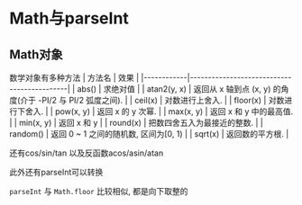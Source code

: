 <!--
Created: Mon Aug 26 2019 15:17:37 GMT+0800 (China Standard Time)
Modified: Mon Aug 26 2019 15:17:37 GMT+0800 (China Standard Time)
-->
# Math与parseInt

## Math对象

数学对象有多种方法
| 方法名        | 效果                                         |
|------------|--------------------------------------------|
| abs()      | 求绝对值                                       |
| atan2(y, x) | 返回从 x 轴到点 (x, y) 的角度(介于 -PI/2 与 PI/2 弧度之间). |
| ceil(x)    | 对数进行上舍入. |
| floor(x)   | 对数进行下舍入. |
| pow(x, y)   | 返回 x 的 y 次幂. |
| max(x, y)   | 返回 x 和 y 中的最高值. |
| min(x, y)   | 返回 x 和 y                                   |
| round(x)   | 把数四舍五入为最接近的整数. |
| random()   | 返回 0 ~ 1 之间的随机数, 区间为[0, 1)                   |
| sqrt(x)    | 返回数的平方根. |

还有cos/sin/tan
以及反函数acos/asin/atan

此外还有parseInt可以转换

`parseInt` 与 `Math.floor` 比较相似, 都是向下取整的

